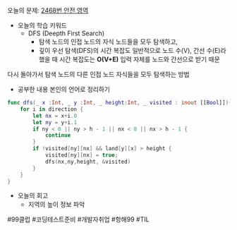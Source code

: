 오늘의 문제: [2468번 안전 영역](https://www.acmicpc.net/problem/2468)
- 오늘의 학습 키워드
  - DFS (Deepth First Search)
    - 탐색 노드의 인접 노드의 자식 노드들을 모두 탐색하고,
    - 깊이 우선 탐색(DFS)의 시간 복잡도 일반적으로 노드 수(V), 간선 수(E)라 했을 때 시간 복잡도는 **O(V+E)** 입력 자체를 노드와 간선으로 받기 때문

다시 돌아가서 탐색 노드의 다른 인접 노드 자식들을 모두 탐색하는 방법
- 공부한 내용 본인의 언어로 정리하기
```swift
func dfs(_ x :Int, _ y :Int, _ height:Int, _ visited : inout [[Bool]]){
    for i in direction {
        let nx = x+i.0
        let ny = y+i.1
        if ny < 0 || ny > h - 1 || nx < 0 || nx > h - 1 {
            continue
        }
        if !visited[ny][nx] && land[y][x] > height {
            visited[ny][nx] = true;
            dfs(nx,ny,height, &visited)
        }
    }
}
```
- 오늘의 회고
  - 지역의 높이 정보 파악

#99클럽 #코딩테스트준비 #개발자취업 #항해99 #TIL